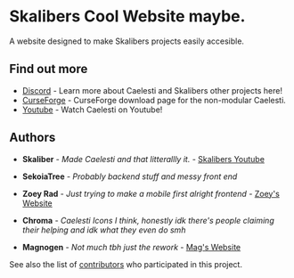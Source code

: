 # Skalibers Cool Website maybe.

A website designed to make Skalibers projects easily accesible.

## Find out more

* [Discord](https://discord.gg/V4j9ga7) - Learn more about Caelesti and Skalibers other projects here!
* [CurseForge](https://www.curseforge.com/minecraft/texture-packs/caelesti/files) - CurseForge download page for the non-modular Caelesti.
* [Youtube](https://www.youtube.com/channel/UCZqcl6IU1nCdHFp7GsNTwZQ) - Watch Caelesti on Youtube!

## Authors

* **Skaliber** - *Made Caelesti and that litterallly it.* - [Skalibers Youtube](https://www.youtube.com/channel/UCZqcl6IU1nCdHFp7GsNTwZQ)

* **SekoiaTree** - *Probably backend stuff and messy front end*

* **Zoey Rad** - *Just trying to make a mobile first alright frontend* - [Zoey's Website](https://zoey.rapturelab.net/)

* **Chroma** - *Caelesti Icons I think, honestly idk there's people claiming their helping and idk what they even do smh*

* **Magnogen** - *Not much tbh just the rework* - [Mag's Website](https://magnogen.net)

See also the list of [contributors](https://github.com/SkaliberWasTaken/SkaliberWasTaken.github.io/contributors) who participated in this project.
